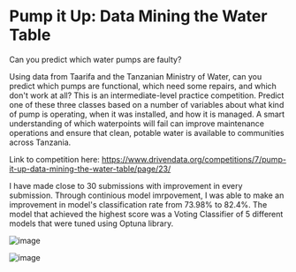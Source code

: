 # Pump it Up: Data Mining the Water Table

Can you predict which water pumps are faulty?

Using data from Taarifa and the Tanzanian Ministry of Water, can you predict which pumps are functional, which need some repairs, and which don't work at all? This is an intermediate-level practice competition. Predict one of these three classes based on a number of variables about what kind of pump is operating, when it was installed, and how it is managed. A smart understanding of which waterpoints will fail can improve maintenance operations and ensure that clean, potable water is available to communities across Tanzania.

Link to competition here: 
https://www.drivendata.org/competitions/7/pump-it-up-data-mining-the-water-table/page/23/


I have made close to 30 submissions with improvement in every submission. Through continious model imrpovement, I was able to make an improvement in model's classification rate from 73.98% to 82.4%. The model that achieved the highest score was a Voting Classifier of 5 different models that were tuned using Optuna library. 

![image](https://user-images.githubusercontent.com/45947172/152149677-493f4dc2-610d-4b44-bfa4-fc0a722c90ce.png)

![image](https://user-images.githubusercontent.com/45947172/152149762-fe073dac-b2ae-447c-8a1e-ede362130e92.png)
